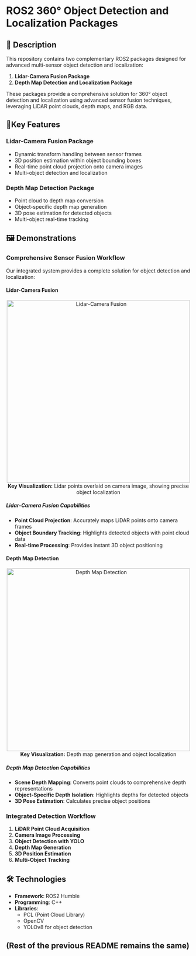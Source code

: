 # ROS2 360° Object Detection and Localization Packages

## 📝 Description

This repository contains two complementary ROS2 packages designed for advanced multi-sensor object detection and localization:

1. **Lidar-Camera Fusion Package**
2. **Depth Map Detection and Localization Package**

These packages provide a comprehensive solution for 360° object detection and localization using advanced sensor fusion techniques, leveraging LiDAR point clouds, depth maps, and RGB data.

## 🚀Key Features

### Lidar-Camera Fusion Package
- Dynamic transform handling between sensor frames
- 3D position estimation within object bounding boxes
- Real-time point cloud projection onto camera images
- Multi-object detection and localization

### Depth Map Detection Package
- Point cloud to depth map conversion
- Object-specific depth map generation
- 3D pose estimation for detected objects
- Multi-object real-time tracking

## 🖼️ Demonstrations

### Comprehensive Sensor Fusion Workflow

Our integrated system provides a complete solution for object detection and localization:

#### Lidar-Camera Fusion
<p align="center">
  <img src="hybrid_multi_sensor_fusion_for_360_object_detection_and_localization/images/Camera_Lidar_Fusion.gif" alt="Lidar-Camera Fusion" width="500"/>
  <br>
  <strong>Key Visualization:</strong> Lidar points overlaid on camera image, showing precise object localization
</p>

##### Lidar-Camera Fusion Capabilities
- **Point Cloud Projection**: Accurately maps LiDAR points onto camera frames
- **Object Boundary Tracking**: Highlights detected objects with point cloud data
- **Real-time Processing**: Provides instant 3D object positioning

#### Depth Map Detection
<p align="center">
  <img src="hybrid_multi_sensor_fusion_for_360_object_detection_and_localization/images/3.gif" alt="Depth Map Detection" width="500"/>
  <br>
  <strong>Key Visualization:</strong> Depth map generation and object localization
</p>

##### Depth Map Detection Capabilities
- **Scene Depth Mapping**: Converts point clouds to comprehensive depth representations
- **Object-Specific Depth Isolation**: Highlights depths for detected objects
- **3D Pose Estimation**: Calculates precise object positions

### Integrated Detection Workflow
1. **LiDAR Point Cloud Acquisition**
2. **Camera Image Processing**
3. **Object Detection with YOLO**
4. **Depth Map Generation**
5. **3D Position Estimation**
6. **Multi-Object Tracking**

## 🛠️ Technologies

- **Framework**: ROS2 Humble
- **Programming**: C++
- **Libraries**: 
  - PCL (Point Cloud Library)
  - OpenCV
  - YOLOv8 for object detection

## (Rest of the previous README remains the same)
